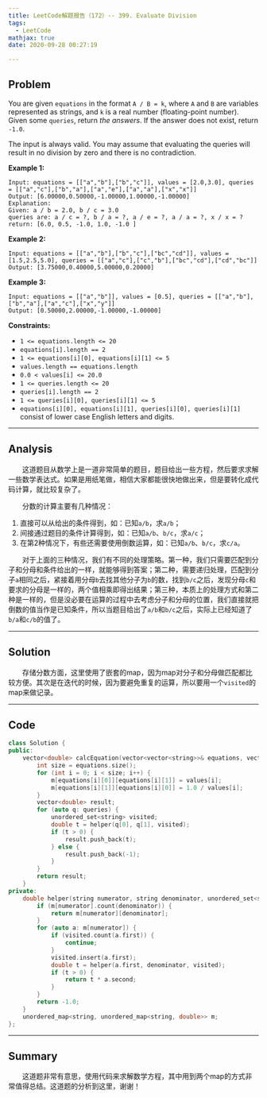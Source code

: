 ```yaml
---
title: LeetCode解题报告（172）-- 399. Evaluate Division
tags:
  - LeetCode
mathjax: true
date: 2020-09-28 00:27:19

---
```


## Problem

You are given `equations` in the format `A / B = k`, where `A` and `B` are variables represented as strings, and `k` is a real number (floating-point number). Given some `queries`, return *the answers*. If the answer does not exist, return `-1.0`.

The input is always valid. You may assume that evaluating the queries will result in no division by zero and there is no contradiction.

<!-- more -->

**Example 1:**

```
Input: equations = [["a","b"],["b","c"]], values = [2.0,3.0], queries = [["a","c"],["b","a"],["a","e"],["a","a"],["x","x"]]
Output: [6.00000,0.50000,-1.00000,1.00000,-1.00000]
Explanation: 
Given: a / b = 2.0, b / c = 3.0
queries are: a / c = ?, b / a = ?, a / e = ?, a / a = ?, x / x = ?
return: [6.0, 0.5, -1.0, 1.0, -1.0 ]
```

**Example 2:**

```
Input: equations = [["a","b"],["b","c"],["bc","cd"]], values = [1.5,2.5,5.0], queries = [["a","c"],["c","b"],["bc","cd"],["cd","bc"]]
Output: [3.75000,0.40000,5.00000,0.20000]
```

**Example 3:**

```
Input: equations = [["a","b"]], values = [0.5], queries = [["a","b"],["b","a"],["a","c"],["x","y"]]
Output: [0.50000,2.00000,-1.00000,-1.00000]
```

**Constraints:**

- `1 <= equations.length <= 20`
- `equations[i].length == 2`
- `1 <= equations[i][0], equations[i][1] <= 5`
- `values.length == equations.length`
- `0.0 < values[i] <= 20.0`
- `1 <= queries.length <= 20`
- `queries[i].length == 2`
- `1 <= queries[i][0], queries[i][1] <= 5`
- `equations[i][0], equations[i][1], queries[i][0], queries[i][1]` consist of lower case English letters and digits.

------

## Analysis

&emsp;&emsp;这道题目从数学上是一道非常简单的题目，题目给出一些方程，然后要求求解一些数学表达式。如果是用纸笔做，相信大家都能很快地做出来，但是要转化成代码计算，就比较复杂了。

&emsp;&emsp;分数的计算主要有几种情况：

1. 直接可以从给出的条件得到，如：已知`a/b`，求`a/b`；
2. 间接通过题目的条件计算得到，如：已知`a/b`、`b/c`，求`a/c`；
3. 在第2种情况下，有些还需要使用倒数运算，如：已知`a/b`、`b/c`，求`c/a`。

&emsp;&emsp;对于上面的三种情况，我们有不同的处理策略。第一种，我们只需要匹配到分子和分母和条件给出的一样，就能够得到答案；第二种，需要递归处理，匹配到分子`a`相同之后，紧接着用分母`b`去找其他分子为`b`的数，找到`b/c`之后，发现分母`c`和要求的分母是一样的，两个值相乘即得出结果；第三种，本质上的处理方式和第二种是一样的，但是没必要在运算的过程中去考虑分子和分母的位置，我们直接就把倒数的值当作是已知条件，所以当题目给出了`a/b`和`b/c`之后，实际上已经知道了`b/a`和`c/b`的值了。

------

## Solution

&emsp;&emsp;存储分数方面，这里使用了嵌套的map，因为map对分子和分母做匹配都比较方便。其次是在迭代的时候，因为要避免重复的运算，所以要用一个`visited`的map来做记录。

------

## Code

```c++
class Solution {
public:
    vector<double> calcEquation(vector<vector<string>>& equations, vector<double>& values, vector<vector<string>>& queries) {
        int size = equations.size();
        for (int i = 0; i < size; i++) {
            m[equations[i][0]][equations[i][1]] = values[i];
            m[equations[i][1]][equations[i][0]] = 1.0 / values[i];
        }
        vector<double> result;
        for (auto q: queries) {
            unordered_set<string> visited;
            double t = helper(q[0], q[1], visited);
            if (t > 0) {
                result.push_back(t);                
            } else {
                result.push_back(-1);
            }
        }
        return result;
    }
private:
    double helper(string numerator, string denominator, unordered_set<string>& visited) {
        if (m[numerator].count(denominator)) {
            return m[numerator][denominator];
        }
        for (auto a: m[numerator]) {
            if (visited.count(a.first)) {
                continue;
            }
            visited.insert(a.first);
            double t = helper(a.first, denominator, visited);
            if (t > 0) {
                return t * a.second;
            }
        }
        return -1.0;
    }
    unordered_map<string, unordered_map<string, double>> m;
};
```

------

## Summary

&emsp;&emsp;这道题非常有意思，使用代码来求解数学方程，其中用到两个map的方式非常值得总结。这道题的分析到这里，谢谢！
